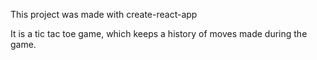 This project was made with create-react-app

It is a tic tac toe game, which keeps a history of moves made during the game.
